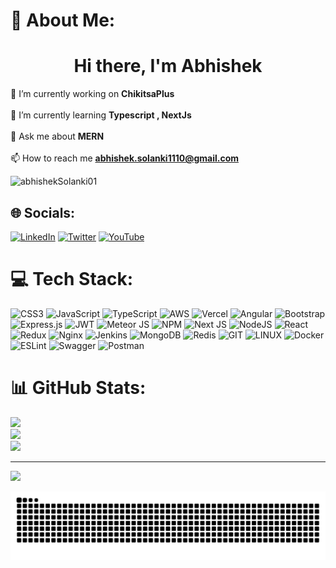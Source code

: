# 💫 About Me:

<h1 align="center">Hi there, I'm Abhishek</h1>


🔭 I’m currently working on **ChikitsaPlus**<br><br> 🌱 I’m currently learning **Typescript , NextJs**<br><br> 💬 Ask me about **MERN**<br><br> 📫 How to reach me **abhishek.solanki1110@gmail.com**

<p align="left"> <img src="https://komarev.com/ghpvc/?username=abhishekSolanki01&label=Profile%20views&color=0e75b6&style=flat" alt="abhishekSolanki01" /> </p>

## 🌐 Socials:
[![LinkedIn](https://img.shields.io/badge/LinkedIn-%230077B5.svg?logo=linkedin&logoColor=white)](https://linkedin.com/in/abhishek-solanki-1110) [![Twitter](https://img.shields.io/badge/Twitter-%231DA1F2.svg?logo=Twitter&logoColor=white)](https://twitter.com/Abhishe50830851) [![YouTube](https://img.shields.io/badge/YouTube-%23FF0000.svg?logo=YouTube&logoColor=white)](https://youtube.com/@jessypinkman5737) 

# 💻 Tech Stack:
![CSS3](https://img.shields.io/badge/css3-%231572B6.svg?style=for-the-badge&logo=css3&logoColor=white) ![JavaScript](https://img.shields.io/badge/javascript-%23323330.svg?style=for-the-badge&logo=javascript&logoColor=%23F7DF1E) ![TypeScript](https://img.shields.io/badge/typescript-%23007ACC.svg?style=for-the-badge&logo=typescript&logoColor=white) ![AWS](https://img.shields.io/badge/AWS-%23FF9900.svg?style=for-the-badge&logo=amazon-aws&logoColor=white) ![Vercel](https://img.shields.io/badge/vercel-%23000000.svg?style=for-the-badge&logo=vercel&logoColor=white) ![Angular](https://img.shields.io/badge/angular-%23DD0031.svg?style=for-the-badge&logo=angular&logoColor=white) ![Bootstrap](https://img.shields.io/badge/bootstrap-%23563D7C.svg?style=for-the-badge&logo=bootstrap&logoColor=white) ![Express.js](https://img.shields.io/badge/express.js-%23404d59.svg?style=for-the-badge&logo=express&logoColor=%2361DAFB) ![JWT](https://img.shields.io/badge/JWT-black?style=for-the-badge&logo=JSON%20web%20tokens) ![Meteor JS](https://img.shields.io/badge/meteorjs-%23d74c4c.svg?style=for-the-badge&logo=meteor&logoColor=white) ![NPM](https://img.shields.io/badge/NPM-%23000000.svg?style=for-the-badge&logo=npm&logoColor=white) ![Next JS](https://img.shields.io/badge/Next-black?style=for-the-badge&logo=next.js&logoColor=white) ![NodeJS](https://img.shields.io/badge/node.js-6DA55F?style=for-the-badge&logo=node.js&logoColor=white) ![React](https://img.shields.io/badge/react-%2320232a.svg?style=for-the-badge&logo=react&logoColor=%2361DAFB) ![Redux](https://img.shields.io/badge/redux-%23593d88.svg?style=for-the-badge&logo=redux&logoColor=white) ![Nginx](https://img.shields.io/badge/nginx-%23009639.svg?style=for-the-badge&logo=nginx&logoColor=white) ![Jenkins](https://img.shields.io/badge/jenkins-%232C5263.svg?style=for-the-badge&logo=jenkins&logoColor=white) ![MongoDB](https://img.shields.io/badge/MongoDB-%234ea94b.svg?style=for-the-badge&logo=mongodb&logoColor=white) ![Redis](https://img.shields.io/badge/redis-%23DD0031.svg?style=for-the-badge&logo=redis&logoColor=white) ![GIT](https://img.shields.io/badge/Git-fc6d26?style=for-the-badge&logo=git&logoColor=white) ![LINUX](https://img.shields.io/badge/Linux-FCC624?style=for-the-badge&logo=linux&logoColor=black) ![Docker](https://img.shields.io/badge/docker-%230db7ed.svg?style=for-the-badge&logo=docker&logoColor=white) ![ESLint](https://img.shields.io/badge/ESLint-4B3263?style=for-the-badge&logo=eslint&logoColor=white) ![Swagger](https://img.shields.io/badge/-Swagger-%23Clojure?style=for-the-badge&logo=swagger&logoColor=white) ![Postman](https://img.shields.io/badge/Postman-FF6C37?style=for-the-badge&logo=postman&logoColor=white)
# 📊 GitHub Stats:
![](https://github-readme-stats.vercel.app/api?username=abhisheksolanki01&theme=dark&hide_border=false&include_all_commits=true&count_private=true)<br/>
![](https://github-readme-streak-stats.herokuapp.com/?user=abhisheksolanki01&theme=dark&hide_border=false)<br/>
![](https://github-readme-stats.vercel.app/api/top-langs/?username=abhisheksolanki01&theme=dark&hide_border=false&include_all_commits=true&count_private=true&layout=compact)

<!-- ### ✍️ Random Dev Quote
![](https://quotes-github-readme.vercel.app/api?type=horizontal&theme=gruvbox) -->

<!-- ### 🔝 Top Contributed Repo
![](https://github-contributor-stats.vercel.app/api?username=abhisheksolanki01&limit=5&theme=dracula&combine_all_yearly_contributions=true) -->

<!-- ### 😂 Random Dev Meme
<img src='https://randommeme-five.vercel.app/' style="height: 400px;"/> -->

---
[![](https://visitcount.itsvg.in/api?id=abhisheksolanki01&icon=0&color=0)](https://visitcount.itsvg.in)

<!-- Proudly created with GPRM ( https://gprm.itsvg.in ) -->

<!-- ### 🐍 Watch Snake eating my contribution -->

![snake.svg](https://github.com/abhishekSolanki01/abhishekSolanki01/blob/main/snake.svg)
